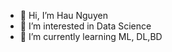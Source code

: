 - 👋 Hi, I’m Hau Nguyen
- 👀 I’m interested in Data Science
- 🌱 I’m currently learning ML, DL,BD
<!---
NguyenHoaiHau/NguyenHoaiHau is a ✨ special ✨ repository because its `README.md` (this file) appears on your GitHub profile.
You can click the Preview link to take a look at your changes.
--->

